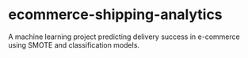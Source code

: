 # ecommerce-shipping-analytics
A machine learning project predicting delivery success in e-commerce using SMOTE and classification models.
